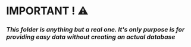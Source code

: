 **IMPORTANT ! ⚠**
==================


### *This folder is anything but a real one. It's only purpose is for providing easy data without creating an actual database*

 
